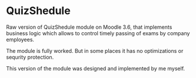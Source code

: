 # QuizShedule
Raw version of QuizShedule module on Moodle 3.6, that implements business logic which allows to control timely passing of exams by company employees.

The module is fully worked. But in some places it has no optimizations or sequrity protection.

This version of the module was designed and implemented by me myself.
